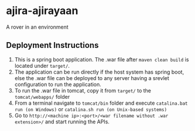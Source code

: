 # ajira-ajirayaan
A rover in an environment

## Deployment Instructions
  1. This is a spring boot application. The .war file after `maven clean build` is located under `target/`.
  2. The application can be run directly if the host system has spring boot, else the .war file can be deployed to any server having a srevlet configuration to run the application.
  3. To run the .war file in tomcat, copy it from `target/` to the `tomcat/webapps/` folder
  4. From a terminal navigate to `tomcat/bin` folder and execute
      `catalina.bat run (on Windows)` or
      `catalina.sh run (on Unix-based systems)`
  5. Go to `http://<machine ip>:<port>/<war filename without .war extension>/` and start running the APIs.

